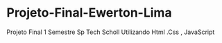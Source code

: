 # Projeto-Final-Ewerton-Lima
Projeto Final 1 Semestre Sp Tech Scholl Utilizando Html .Css , JavaScript
